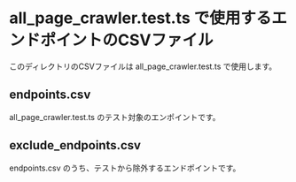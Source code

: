 # all_page_crawler.test.ts で使用するエンドポイントのCSVファイル

このディレクトリのCSVファイルは all_page_crawler.test.ts で使用します。

## endpoints.csv

all_page_crawler.test.ts のテスト対象のエンポイントです。

## exclude_endpoints.csv

endpoints.csv のうち、テストから除外するエンドポイントです。
